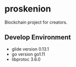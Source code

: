 # proskenion
Blockchain project for creators.

## Develop Environment
- glide version 0.13.1
- go version go1.11
- libprotoc 3.6.0